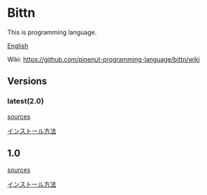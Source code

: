 # Bittn
This is programming language.

[English](https://translate.google.com/translate?hl=en&sl=ja&tl=en&u=https://github.com/pinenut-programming-language/bittn/)

Wiki: https://github.com/pinenut-programming-language/bittn/wiki
## Versions
### latest(2.0)
[sources](https://github.com/pinenut-programming-language/bittn/)

[インストール方法](https://github.com/pinenut-programming-language/bittn/wiki/%E5%B0%8E%E5%85%A5%E6%96%B9%E6%B3%95(2.0))
## 1.0
[sources](https://github.com/pinenut-programming-language/bittn/tree/No.1)

[インストール方法](https://github.com/pinenut-programming-language/bittn/wiki/%E5%B0%8E%E5%85%A5%E6%96%B9%E6%B3%95(1.0))
